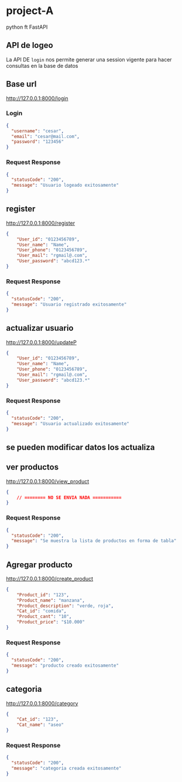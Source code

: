 # project-A
python ft FastAPI


## API de logeo 

La API DE `login` nos permite generar una session vigente para hacer consultas en la base de datos

## Base url
http://127.0.0.1:8000/login



### Login

```json
{
  "username": "cesar",
  "email": "cesar@mail.com",
  "password": "123456"
}
```
### Request Response
```json
{
  "statusCode": "200",
  "message": "Usuario logeado exitosamente"
}
```


## register

http://127.0.0.1:8000/register



```json
{
    "User_id": "0123456789",
    "User_name": "Name",
    "User_phone": "0123456789",
    "User_mail": "rgmail@.com",
    "User_password": "abcd123.*"
}
```
### Request Response
```json
{
  "statusCode": "200",
  "message": "Usuario registrado exitosamente"
}
```


## actualizar usuario

http://127.0.0.1:8000/updateP

```json
{
    "User_id": "0123456789",
    "User_name": "Name",
    "User_phone": "0123456789",
    "User_mail": "rgmail@.com",
    "User_password": "abcd123.*"
}
```
### Request Response
```json
{
  "statusCode": "200",
  "message": "Usuario actualizado exitosamente"
}
```
##  se pueden modificar datos los actualiza



## ver productos

http://127.0.0.1:8000/view_product

```json
{
    // ======== NO SE ENVIA NADA =========== 
}
```
### Request Response
```json
{
  "statusCode": "200",
  "message": "Se muestra la lista de productos en forma de tabla"
}
```


## Agregar producto

http://127.0.0.1:8000/create_product

```json
{
    "Product_id": "123",
    "Product_name": "manzana",
    "Product_description": "verde, roja",
    "Cat_id": "comida",
    "Product_cant": "10",
    "Product_price": "$10.000" 
}
```
### Request Response
```json
{
  "statusCode": "200",
  "message": "producto creado exitosamente"
}
```




## categoria

http://127.0.0.1:8000/category

```json
{
    "Cat_id": "123",
    "Cat_name": "aseo"
}
```
### Request Response
```json
{
  "statusCode": "200",
  "message": "categoria creada exitosamente"
}
```
